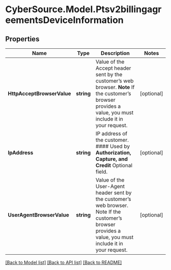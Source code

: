# CyberSource.Model.Ptsv2billingagreementsDeviceInformation
## Properties

Name | Type | Description | Notes
------------ | ------------- | ------------- | -------------
**HttpAcceptBrowserValue** | **string** | Value of the Accept header sent by the customer’s web browser. **Note** If the customer’s browser provides a value, you must include it in your request.  | [optional] 
**IpAddress** | **string** | IP address of the customer.  #### Used by **Authorization, Capture, and Credit** Optional field.  | [optional] 
**UserAgentBrowserValue** | **string** | Value of the User-Agent header sent by the customer’s web browser. Note If the customer’s browser provides a value, you must include it in your request.  | [optional] 

[[Back to Model list]](../README.md#documentation-for-models) [[Back to API list]](../README.md#documentation-for-api-endpoints) [[Back to README]](../README.md)

